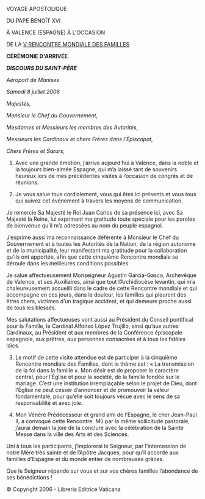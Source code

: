 VOYAGE APOSTOLIQUE

DU PAPE BENOÎT XVI

À VALENCE (ESPAGNE) À L'OCCASION

DE LA [V RENCONTRE MONDIALE DES FAMILLES](http://www.vatican.va/roman_curia/pontifical_councils/family/index_fr.htm#V%20Rencontre%20Mondiale%20des%20Familles)

**CÉRÉMONIE D'ARRIVÉE**

***DISCOURS DU SAINT-PÈRE***

*Aéroport de Manises*

*Samedi 8 juillet 2006*

*Majestés,*

*Monsieur le Chef du Gouvernement,*

*Mesdames et Messieurs les membres des Autorités,*

*Messieurs les Cardinaux et chers Frères dans l’Épiscopat,*

*Chers Frères et Sœurs,*

1. Avec une grande émotion, j’arrive aujourd’hui à Valence, dans la noble et la toujours bien-aimée Espagne, qui m’a laissé tant de souvenirs heureux lors de mes précédentes visites à l’occasion de congrès et de réunions.

2. Je vous salue tous cordialement, vous qui êtes ici présents et vous tous qui suivez cet événement à travers les moyens de communication.

Je remercie Sa Majesté le Roi Juan Carlos de sa présence ici, avec Sa Majesté la Reine, lui exprimant ma gratitude toute spéciale pour les paroles de bienvenue qu’il m’a adressées au nom du peuple espagnol.

J’exprime aussi ma reconnaissance déférente à Monsieur le Chef du Gouvernement et à toutes les Autorités de la Nation, de la région autonome et de la municipalité, leur manifestant ma gratitude pour la collaboration qu’ils ont apportée, afin que cette cinquième Rencontre mondiale se déroule dans les meilleures conditions possibles.

Je salue affectueusement Monseigneur Agustín García-Gasco, Archevêque de Valence, et ses Auxiliaires, ainsi que tout l’Archidiocèse levantin, qui m’a chaleureusement accueilli dans le cadre de cette Rencontre mondiale et qui accompagne en ces jours, dans la douleur, les familles qui pleurent des êtres chers, victimes d’un tragique accident, et qui demeure proche aussi de tous les blessés.

Mes salutations affectueuses vont aussi au Président du Conseil pontifical pour la Famille, le Cardinal Alfonso López Trujillo, ainsi qu’aux autres Cardinaux, au Président et aux membres de la Conférence épiscopale espagnole, aux prêtres, aux personnes consacrées et à tous les fidèles laïcs.

3. Le motif de cette visite attendue est de participer à la cinquième Rencontre mondiale des Familles, dont le thème est : « La transmission de la foi dans la famille ». Mon désir est de proposer le caractère central, pour l’Église et pour la société, de la famille fondée sur le mariage. C’est une institution irremplaçable selon le projet de Dieu, dont l’Église ne peut cesser d’annoncer et de promouvoir la valeur fondamentale, pour qu’elle soit toujours vécue avec le sens de sa responsabilité et avec joie.

4. Mon Vénéré Prédécesseur et grand ami de l’Espagne, le cher Jean-Paul II, a convoqué cette Rencontre. Mû par la même sollicitude pastorale, j’aurai demain la joie de la conclure avec la célébration de la Sainte Messe dans la ville des Arts et des Sciences.

Uni à tous les participants, j’implorerai le Seigneur, par l’intercession de notre Mère très sainte et de l’Apôtre Jacques, pour qu’il accorde aux familles d’Espagne et du monde entier de nombreuses grâces.

Que le Seigneur répande sur vous et sur vos chères familles l’abondance de ses bénédictions !

© Copyright 2006 - Libreria Editrice Vaticana